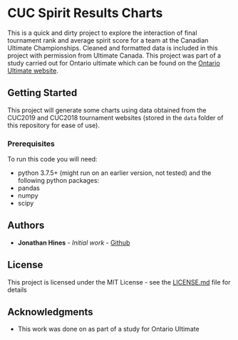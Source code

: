 # CUC Spirit Results Charts

This is a quick and dirty project to explore the interaction of final tournament
rank and average spirit score for a team at the Canadian Ultimate Championships.
Cleaned and formatted data is included in this project with permission from Ultimate 
Canada. This project was part of a study carried out for Ontario ultimate which can
be found on the [Ontario Ultimate website](https://ontarioultimate.ca).

## Getting Started

This project will generate some charts using data obtained from the CUC2019 and
CUC2018 tournament websites (stored in the `data` folder of this repository for
ease of use).

### Prerequisites

To run this code you will need:

- python 3.7.5+ (might run on an earlier version, not tested) and the following python packages:
- pandas
- numpy
- scipy

## Authors

* **Jonathan Hines** - *Initial work* - [Github](https://github.com/jonathanhines)

## License

This project is licensed under the MIT License - see the [LICENSE.md](LICENSE.md) file for details

## Acknowledgments

* This work was done on as part of a study for Ontario Ultimate
